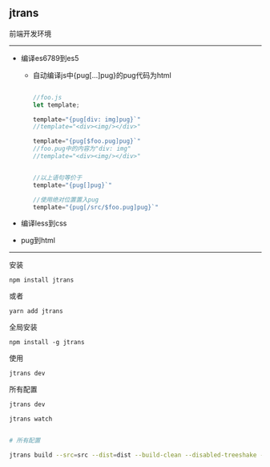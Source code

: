 ##  jtrans

前端开发环境

---

-   编译es6789到es5
    -   自动编译js中{pug[...]pug}的pug代码为html
        
        ```js
        
        //foo.js
        let template;
        
        template="{pug[div: img]pug}`"
        //template="<div><img/></div>" 
        
        template="{pug[$foo.pug]pug}`"
        //foo.pug中的内容为"div: img"
        //template="<div><img/></div>" 

        
        //以上语句等价于
        template="{pug[]pug}`"
        
        //使用绝对位置置入pug
        template="{pug[/src/$foo.pug]pug}`"
        
        ```

-   编译less到css


-   pug到html


---

安装

```
npm install jtrans

```
或者
```
yarn add jtrans
```
全局安装
```
npm install -g jtrans

```

使用
```
jtrans dev

```

所有配置

```bash
jtrans dev

jtrans watch


# 所有配置

jtrans build --src=src --dist=dist --build-clean --disabled-treeshake --port=4560 --src-base=src


```